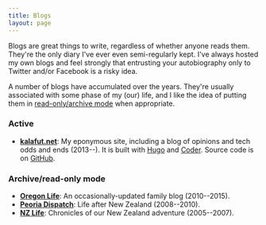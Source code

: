 ```yaml
---
title: Blogs
layout: page
---
```


Blogs are great things to write, regardless of whether anyone reads them. They're the only diary I've ever even
semi-regularly kept. I've always hosted my own blogs and feel strongly that entrusting your autobiography
only to Twitter and/or Facebook is a risky idea.

A number of blogs have accumulated over the years. They're usually associated with some phase of my (our)
life, and I like the idea of putting them in [read-only/archive mode](/posts/2016-05-21-staticizing_wordpress/) when appropriate.

### Active

- **[kalafut.net](http://kalafut.net)**: My eponymous site, including a blog of opinions and tech odds and ends (2013--). It is built with [Hugo](https://gohugo.io) and [Coder](https://github.com/luizdepra/hugo-coder). Source code is on [GitHub](https://github.com/kalafut/kalafut.net).

### Archive/read-only mode

- **[Oregon Life](http://blog.kalafut.net)**: An occasionally-updated family blog (2010--2015).
- **[Peoria Dispatch](http://pd.kalafut.net)**: Life after New Zealand (2008--2010).
- **[NZ Life](http://nz.kalafut.net)**: Chronicles of our New Zealand adventure (2005--2007).
